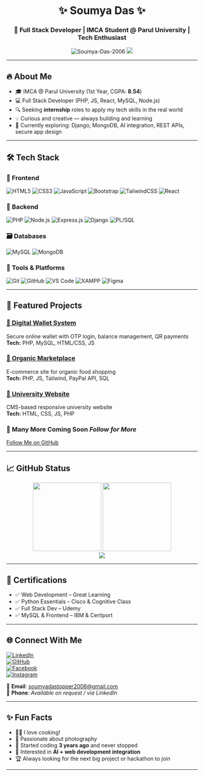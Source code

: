 <h1 align="center">✨ Soumya Das ✨</h1>
<h3 align="center">🚀 Full Stack Developer | IMCA Student @ Parul University | Tech Enthusiast</h3>

<p align="center">
  <img src="https://komarev.com/ghpvc/?username=Soumya-Das-2006&label=Profile%20views&color=blue&style=flat" alt="Soumya-Das-2006" />
  <img src="https://img.shields.io/github/followers/Soumya-Das-2006?style=social" />
</p>

---

## 🔥 About Me
- 🎓 IMCA @ Parul University (1st Year, CGPA: **8.54**)
- 💻 Full Stack Developer (PHP, JS, React, MySQL, Node.js)
- 🔍 Seeking **internship** roles to apply my tech skills in the real world
- 💡 Curious and creative — always building and learning
- 🌱 Currently exploring: Django, MongoDB, AI integration, REST APIs, secure app design

---

## 🛠️ Tech Stack

### 🚀 Frontend
![HTML5](https://img.shields.io/badge/HTML5-e34c26?style=flat&logo=html5&logoColor=white)
![CSS3](https://img.shields.io/badge/CSS3-1572B6?style=flat&logo=css3&logoColor=white)
![JavaScript](https://img.shields.io/badge/JavaScript-F7DF1E?style=flat&logo=javascript&logoColor=black)
![Bootstrap](https://img.shields.io/badge/Bootstrap-563d7c?style=flat&logo=bootstrap&logoColor=white)
![TailwindCSS](https://img.shields.io/badge/Tailwind_CSS-38B2AC?style=flat&logo=tailwind-css&logoColor=white)
![React](https://img.shields.io/badge/React-61DAFB?style=flat&logo=react&logoColor=black)

### 🧠 Backend
![PHP](https://img.shields.io/badge/PHP-777BB4?style=flat&logo=php&logoColor=white)
![Node.js](https://img.shields.io/badge/Node.js-339933?style=flat&logo=node.js&logoColor=white)
![Express.js](https://img.shields.io/badge/Express.js-000000?style=flat&logo=express&logoColor=white)
![Django](https://img.shields.io/badge/Django-092E20?style=flat&logo=django&logoColor=white)
![PL/SQL](https://img.shields.io/badge/PL--SQL-1A1A1A?style=flat&logo=oracle&logoColor=white)

### 🗃️ Databases
![MySQL](https://img.shields.io/badge/MySQL-4479A1?style=flat&logo=mysql&logoColor=white)
![MongoDB](https://img.shields.io/badge/MongoDB-4EA94B?style=flat&logo=mongodb&logoColor=white)

### 🧰 Tools & Platforms
![Git](https://img.shields.io/badge/Git-F05032?style=flat&logo=git&logoColor=white)
![GitHub](https://img.shields.io/badge/GitHub-181717?style=flat&logo=github&logoColor=white)
![VS Code](https://img.shields.io/badge/VS%20Code-007ACC?style=flat&logo=visual-studio-code&logoColor=white)
![XAMPP](https://img.shields.io/badge/XAMPP-FB7A24?style=flat&logo=xampp&logoColor=white)
![Figma](https://img.shields.io/badge/Figma-F24E1E?style=flat&logo=figma&logoColor=white)

---

## 🚀 Featured Projects

### [💸 Digital Wallet System](https://github.com/Soumya-Das-2006/)
Secure online wallet with OTP login, balance management, QR payments  
**Tech:** PHP, MySQL, HTML/CSS, JS

### [🌱 Organic Marketplace](https://github.com/Soumya-Das-2006/)
E-commerce site for organic food shopping  
**Tech:** PHP, JS, Tailwind, PayPal API, SQL

### [🏫 University Website](https://github.com/Soumya-Das-2006/)
CMS-based responsive university website  
**Tech:** HTML, CSS, JS, PHP

### 🔧 Many More Coming Soon *<i>Follow for More</i>*  
[Follow Me on GitHub](https://github.com/Soumya-Das-2006)

---

## 📈 GitHub Status
<p align="center">
  <img height="180em" src="https://github-readme-stats.vercel.app/api?username=Soumya-Das-2006&show_icons=true&theme=tokyonight" />
  <img height="180em" src="https://github-readme-stats.vercel.app/api/top-langs/?username=Soumya-Das-2006&layout=compact&theme=tokyonight" />
  <br/>
  <img src="https://streak-stats.demolab.com?user=Soumya-Das-2006&theme=tokyonight" />
</p>

---

## 🧠 Certifications

- ✅ Web Development – Great Learning
- ✅ Python Essentials – Cisco & Cognitive Class
- ✅ Full Stack Dev – Udemy
- ✅ MySQL & Frontend – IBM & Certiport

---

## 🌐 Connect With Me

[![LinkedIn](https://img.shields.io/badge/LinkedIn-blue?style=flat&logo=linkedin)](https://www.linkedin.com/in/soumya-das-b2613128a)  
[![GitHub](https://img.shields.io/badge/GitHub-100000?style=flat&logo=github&logoColor=white)](https://github.com/Soumya-Das-2006)  
[![Facebook](https://img.shields.io/badge/Facebook-1877F2?style=flat&logo=facebook&logoColor=white)](https://www.facebook.com/soumya.das.377219)  
[![Instagram](https://img.shields.io/badge/Instagram-E4405F?style=flat&logo=instagram&logoColor=white)](https://www.instagram.com/soumyadas_topper)  

📧 **Email**: soumyadastopper2006@gmail.com  
📱 **Phone**: *Available on request / via LinkedIn*

---

## ✨ Fun Facts

- 🧑‍🍳 I love cooking!
- 📸 Passionate about photography
- 🌱 Started coding **3 years ago** and never stopped
- 🤖 Interested in **AI + web development integration**
- 🏆 Always looking for the next big project or hackathon to join

---
